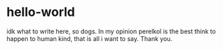 # hello-world
idk what to write here, so dogs.
In my opinion perelkol is the best think to happen to human kind, that is all i want to say. Thank you.
